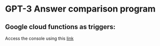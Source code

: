 # GPT-3 Answer comparison program
## Google cloud functions as triggers:

Access the console using this [link](https://console.cloud.google.com)



